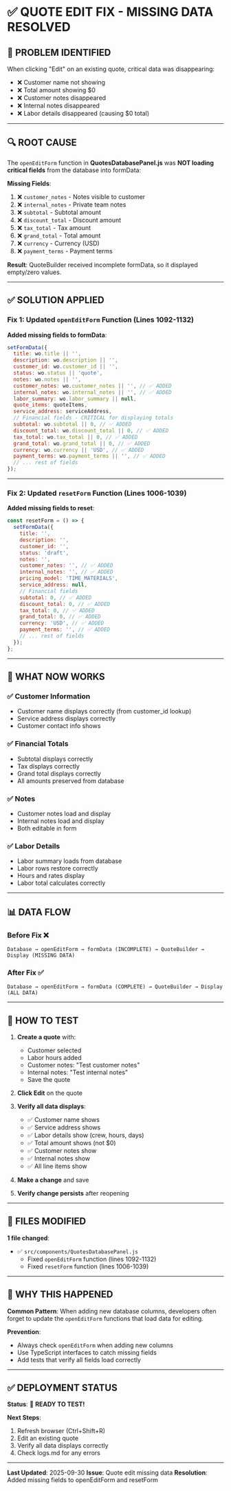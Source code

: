 # ✅ QUOTE EDIT FIX - MISSING DATA RESOLVED

## 🐛 PROBLEM IDENTIFIED

When clicking "Edit" on an existing quote, critical data was disappearing:
- ❌ Customer name not showing
- ❌ Total amount showing $0
- ❌ Customer notes disappeared
- ❌ Internal notes disappeared
- ❌ Labor details disappeared (causing $0 total)

---

## 🔍 ROOT CAUSE

The `openEditForm` function in **QuotesDatabasePanel.js** was **NOT loading critical fields** from the database into formData:

**Missing Fields**:
1. ❌ `customer_notes` - Notes visible to customer
2. ❌ `internal_notes` - Private team notes
3. ❌ `subtotal` - Subtotal amount
4. ❌ `discount_total` - Discount amount
5. ❌ `tax_total` - Tax amount
6. ❌ `grand_total` - Total amount
7. ❌ `currency` - Currency (USD)
8. ❌ `payment_terms` - Payment terms

**Result**: QuoteBuilder received incomplete formData, so it displayed empty/zero values.

---

## ✅ SOLUTION APPLIED

### **Fix 1: Updated `openEditForm` Function** (Lines 1092-1132)

**Added missing fields to formData**:
```javascript
setFormData({
  title: wo.title || '',
  description: wo.description || '',
  customer_id: wo.customer_id || '',
  status: wo.status || 'quote',
  notes: wo.notes || '',
  customer_notes: wo.customer_notes || '', // ✅ ADDED
  internal_notes: wo.internal_notes || '', // ✅ ADDED
  labor_summary: wo.labor_summary || null,
  quote_items: quoteItems,
  service_address: serviceAddress,
  // Financial fields - CRITICAL for displaying totals
  subtotal: wo.subtotal || 0, // ✅ ADDED
  discount_total: wo.discount_total || 0, // ✅ ADDED
  tax_total: wo.tax_total || 0, // ✅ ADDED
  grand_total: wo.grand_total || 0, // ✅ ADDED
  currency: wo.currency || 'USD', // ✅ ADDED
  payment_terms: wo.payment_terms || '', // ✅ ADDED
  // ... rest of fields
});
```

---

### **Fix 2: Updated `resetForm` Function** (Lines 1006-1039)

**Added missing fields to reset**:
```javascript
const resetForm = () => {
  setFormData({
    title: '',
    description: '',
    customer_id: '',
    status: 'draft',
    notes: '',
    customer_notes: '', // ✅ ADDED
    internal_notes: '', // ✅ ADDED
    pricing_model: 'TIME_MATERIALS',
    service_address: null,
    // Financial fields
    subtotal: 0, // ✅ ADDED
    discount_total: 0, // ✅ ADDED
    tax_total: 0, // ✅ ADDED
    grand_total: 0, // ✅ ADDED
    currency: 'USD', // ✅ ADDED
    payment_terms: '', // ✅ ADDED
    // ... rest of fields
  });
};
```

---

## 🎯 WHAT NOW WORKS

### **✅ Customer Information**
- Customer name displays correctly (from customer_id lookup)
- Service address displays correctly
- Customer contact info shows

### **✅ Financial Totals**
- Subtotal displays correctly
- Tax displays correctly
- Grand total displays correctly
- All amounts preserved from database

### **✅ Notes**
- Customer notes load and display
- Internal notes load and display
- Both editable in form

### **✅ Labor Details**
- Labor summary loads from database
- Labor rows restore correctly
- Hours and rates display
- Labor total calculates correctly

---

## 📊 DATA FLOW

### **Before Fix** ❌
```
Database → openEditForm → formData (INCOMPLETE) → QuoteBuilder → Display (MISSING DATA)
```

### **After Fix** ✅
```
Database → openEditForm → formData (COMPLETE) → QuoteBuilder → Display (ALL DATA)
```

---

## 🧪 HOW TO TEST

1. **Create a quote** with:
   - Customer selected
   - Labor hours added
   - Customer notes: "Test customer notes"
   - Internal notes: "Test internal notes"
   - Save the quote

2. **Click Edit** on the quote

3. **Verify all data displays**:
   - ✅ Customer name shows
   - ✅ Service address shows
   - ✅ Labor details show (crew, hours, days)
   - ✅ Total amount shows (not $0)
   - ✅ Customer notes show
   - ✅ Internal notes show
   - ✅ All line items show

4. **Make a change** and save

5. **Verify change persists** after reopening

---

## 🔧 FILES MODIFIED

**1 file changed**:
- ✅ `src/components/QuotesDatabasePanel.js`
  - Fixed `openEditForm` function (lines 1092-1132)
  - Fixed `resetForm` function (lines 1006-1039)

---

## 🎯 WHY THIS HAPPENED

**Common Pattern**: When adding new database columns, developers often forget to update the `openEditForm` functions that load data for editing.

**Prevention**: 
- Always check `openEditForm` when adding new columns
- Use TypeScript interfaces to catch missing fields
- Add tests that verify all fields load correctly

---

## ✅ DEPLOYMENT STATUS

**Status**: 🎉 **READY TO TEST!**

**Next Steps**:
1. Refresh browser (Ctrl+Shift+R)
2. Edit an existing quote
3. Verify all data displays correctly
4. Check logs.md for any errors

---

**Last Updated**: 2025-09-30
**Issue**: Quote edit missing data
**Resolution**: Added missing fields to openEditForm and resetForm
